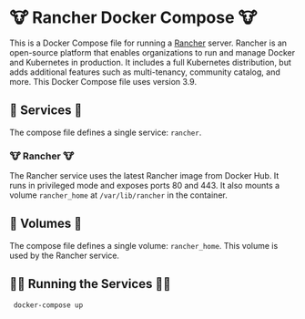 # 🐮 Rancher Docker Compose 🐮

This is a Docker Compose file for running a [Rancher](https://rancher.com/) server. Rancher is an open-source platform that enables organizations to run and manage Docker and Kubernetes in production. It includes a full Kubernetes distribution, but adds additional features such as multi-tenancy, community catalog, and more. This Docker Compose file uses version 3.9.

## 🚀 Services 🚀

The compose file defines a single service: `rancher`.

### 🐮 Rancher 🐮

The Rancher service uses the latest Rancher image from Docker Hub. It runs in privileged mode and exposes ports 80 and 443. It also mounts a volume `rancher_home` at `/var/lib/rancher` in the container.

## 💾 Volumes 💾

The compose file defines a single volume: `rancher_home`. This volume is used by the Rancher service.

## 🏃‍♂️ Running the Services 🏃‍♂️

` docker-compose up`